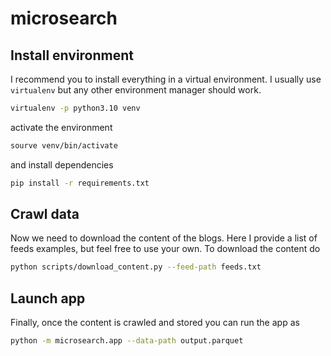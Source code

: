 # microsearch


## Install environment

I recommend you to install everything in a virtual environment. I usually use `virtualenv` but any other environment manager should work.

```bash
virtualenv -p python3.10 venv
```

activate the environment

```bash
sourve venv/bin/activate
```

and install dependencies

```bash
pip install -r requirements.txt
```

## Crawl data

Now we need to download the content of the blogs. Here I provide a list of feeds examples, but feel free to use your own. To download the content do

```bash
python scripts/download_content.py --feed-path feeds.txt
```

## Launch app

Finally, once the content is crawled and stored you can run the app as


```bash
python -m microsearch.app --data-path output.parquet
```
